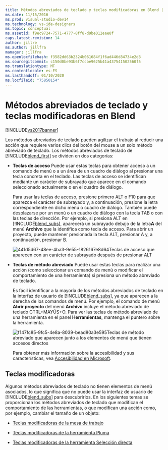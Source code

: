 ```yaml
---
title: Métodos abreviados de teclado y teclas modificadoras en Blend | Microsoft Docs
ms.date: 11/15/2016
ms.prod: visual-studio-dev14
ms.technology: vs-ide-designers
ms.topic: conceptual
ms.assetid: f9ec9724-7571-4777-8ff8-d9be012eae8f
caps.latest.revision: 14
author: jillre
ms.author: jillfra
manager: jillfra
ms.openlocfilehash: f3582dd63b2324b061684f1f6ad446d84734e2d3
ms.sourcegitcommit: c150d0be93b6f7ccbe9625b41a437541502560f5
ms.translationtype: MT
ms.contentlocale: es-ES
ms.lasthandoff: 01/10/2020
ms.locfileid: "75850154"
---
```

# <a name="keyboard-shortcuts-and-modifier-keys-in-blend"></a>Métodos abreviados de teclado y teclas modificadoras en Blend
[!INCLUDE[vs2017banner](../includes/vs2017banner.md)]

Los métodos abreviados de teclado pueden agilizar el trabajo al reducir una acción que requiere varios clics del botón del mouse a un solo método abreviado de teclado. Los métodos abreviados de teclado de [!INCLUDE[blend_first](../includes/blend-first-md.md)] se dividen en dos categorías:

- **Teclas de acceso** Puede usar estas teclas para obtener acceso a un comando de menú o a un área de un cuadro de diálogo al presionar una tecla concreta en el teclado. Las teclas de acceso se identifican mediante un carácter de subrayado que aparece en el comando seleccionado actualmente o en el cuadro de diálogo.

   Para usar las teclas de acceso, presione primero ALT o F10 para que aparezca el carácter de subrayado y, a continuación, presione la letra correspondiente en dicho menú o cuadro de diálogo. También puede desplazarse por un menú o un cuadro de diálogo con la tecla TAB o con las teclas de dirección. Por ejemplo, si presiona ALT en [!INCLUDE[blend_subs](../includes/blend-subs-md.md)], aparecerá un subrayado debajo de la letra**A** del menú **Archivo** que la identifica como tecla de acceso. Para abrir un proyecto, puede mantener presionada la tecla ALT, presionar A y, a continuación, presionar B.

   ![](../designers/media/441d5d67-48ee-4ba3-9e55-1826167e8d64.png "441d5d67-48ee-4ba3-9e55-1826167e8d64")Teclas de acceso que aparecen con un carácter de subrayado después de presionar ALT

- **Teclas de método abreviado** Puede usar estas teclas para realizar una acción (como seleccionar un comando de menú o modificar el comportamiento de una herramienta) si presiona un método abreviado de teclado.

   Es fácil identificar a la mayoría de los métodos abreviados de teclado en la interfaz de usuario de [!INCLUDE[blend_subs](../includes/blend-subs-md.md)], ya que aparecen a la derecha de los comandos de menú. Por ejemplo, el comando de menú **Abrir proyecto** del menú **Archivo** incluye el método abreviado de teclado CTRL+MAYÚS+O. Para ver las teclas de método abreviado de una herramienta en el panel **Herramientas**, mantenga el puntero sobre la herramienta.

   ![](../designers/media/f147fc85-9fc5-4e8a-8039-bead80a3e595.png "f147fc85-9fc5-4e8a-8039-bead80a3e595")Teclas de método abreviado que aparecen junto a los elementos de menú que tienen accesos directos

  Para obtener más información sobre la accesibilidad y sus características, vea [Accesibilidad en Microsoft](https://www.microsoft.com/enable).

## <a name="modifier-keys"></a>Teclas modificadoras
 Algunos métodos abreviados de teclado no tienen elementos de menú asociados, lo que significa que no puede usar la interfaz de usuario de [!INCLUDE[blend_subs](../includes/blend-subs-md.md)] para descubrirlos. En los siguientes temas se proporcionan los métodos abreviados de teclado que modifican el comportamiento de las herramientas, o que modifican una acción como, por ejemplo, cambiar el tamaño de un objeto:

- [Teclas modificadoras de la mesa de trabajo](../designers/artboard-modifier-keys-in-blend.md)

- [Teclas modificadoras de la herramienta Pluma](../designers/pen-tool-modifier-keys-in-blend.md)

- [Teclas modificadoras de la herramienta Selección directa](../designers/direct-selection-tool-modifier-keys-in-blend.md)

